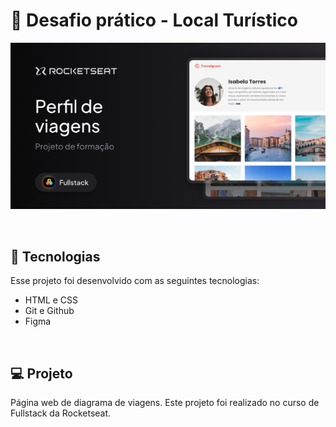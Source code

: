 <h1> 🚀 Desafio prático - Local Turístico</h1>

<p align="center">
  <img alt="License" src="./assets/readme.png">
</p>

<br>

## 🚀 Tecnologias

Esse projeto foi desenvolvido com as seguintes tecnologias:

- HTML e CSS
- Git e Github
- Figma

<br>

## 💻 Projeto

Página web de diagrama de viagens. 
Este projeto foi realizado no curso de Fullstack da Rocketseat.
